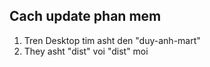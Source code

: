 ## Cach update phan mem

1. Tren Desktop tim asht den "duy-anh-mart"
2. They asht "dist" voi "dist" moi
